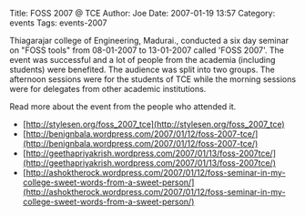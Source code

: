 Title: FOSS 2007 @ TCE
Author: Joe
Date: 2007-01-19 13:57
Category: events
Tags: events-2007

Thiagarajar college of Engineering, Madurai., conducted a six day seminar on "FOSS tools" from 08-01-2007 to 13-01-2007 called 'FOSS 2007'. The event was successful and a lot of people from the academia (including students) were benefited. The audience was split into two groups. The afternoon sessions were for the students of TCE while the morning sessions were for delegates from other academic institutions.

Read more about the event from the people who attended it.

* [http://stylesen.org/foss_2007_tce](http://stylesen.org/foss_2007_tce)
* [http://benignbala.wordpress.com/2007/01/12/foss-2007-tce/](http://benignbala.wordpress.com/2007/01/12/foss-2007-tce/)
* [http://geethapriyakrish.wordpress.com/2007/01/13/foss-2007tce/](http://geethapriyakrish.wordpress.com/2007/01/13/foss-2007tce/)
* [http://ashoktherock.wordpress.com/2007/01/12/foss-seminar-in-my-college-sweet-words-from-a-sweet-person/](http://ashoktherock.wordpress.com/2007/01/12/foss-seminar-in-my-college-sweet-words-from-a-sweet-person/)


